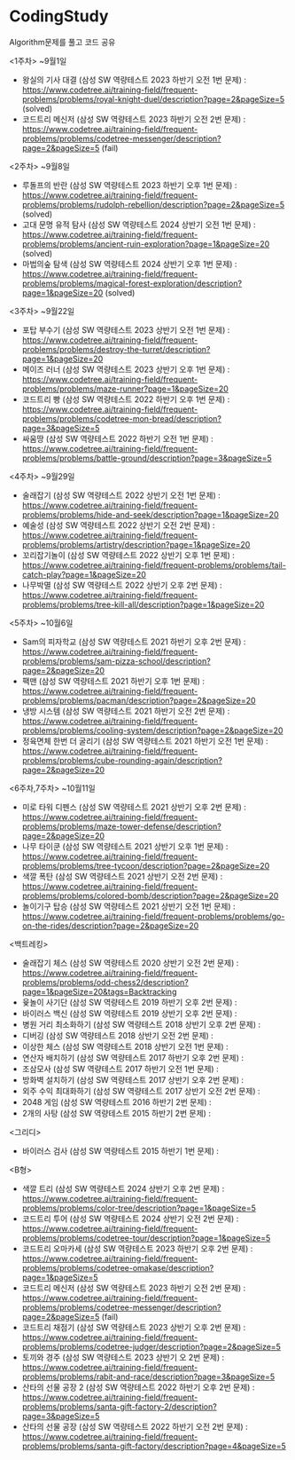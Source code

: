 # CodingStudy
Algorithm문제를 풀고 코드 공유

<1주차> ~9월1일
- 왕실의 기사 대결 (삼성 SW 역량테스트 2023 하반기 오전 1번 문제) : https://www.codetree.ai/training-field/frequent-problems/problems/royal-knight-duel/description?page=2&pageSize=5 (solved)
- 코드트리 메신저 (삼성 SW 역량테스트 2023 하반기 오전 2번 문제) : https://www.codetree.ai/training-field/frequent-problems/problems/codetree-messenger/description?page=2&pageSize=5 (fail)

<2주차> ~9월8일
- 루돌프의 반란 (삼성 SW 역량테스트 2023 하반기 오후 1번 문제) : https://www.codetree.ai/training-field/frequent-problems/problems/rudolph-rebellion/description?page=2&pageSize=5 (solved)
- 고대 문명 유적 탐사 (삼성 SW 역량테스트 2024 상반기 오전 1번 문제) : https://www.codetree.ai/training-field/frequent-problems/problems/ancient-ruin-exploration?page=1&pageSize=20 (solved)
- 마법의숲 탐색 (삼성 SW 역량테스트 2024 상반기 오후 1번 문제) : https://www.codetree.ai/training-field/frequent-problems/problems/magical-forest-exploration/description?page=1&pageSize=20 (solved)

<3주차> ~9월22일
- 포탑 부수기 (삼성 SW 역량테스트 2023 상반기 오전 1번 문제) : https://www.codetree.ai/training-field/frequent-problems/problems/destroy-the-turret/description?page=1&pageSize=20
- 메이즈 러너 (삼성 SW 역량테스트 2023 상반기 오후 1번 문제) : https://www.codetree.ai/training-field/frequent-problems/problems/maze-runner?page=1&pageSize=20
- 코드트리 빵 (삼성 SW 역량테스트 2022 하반기 오후 1번 문제) : https://www.codetree.ai/training-field/frequent-problems/problems/codetree-mon-bread/description?page=3&pageSize=5
- 싸움땅 (삼성 SW 역량테스트 2022 하반기 오전 1번 문제) : https://www.codetree.ai/training-field/frequent-problems/problems/battle-ground/description?page=3&pageSize=5

<4주차> ~9월29일
- 술래잡기 (삼성 SW 역량테스트 2022 상반기 오전 1번 문제) : https://www.codetree.ai/training-field/frequent-problems/problems/hide-and-seek/description?page=1&pageSize=20
- 예술성 (삼성 SW 역량테스트 2022 상반기 오전 2번 문제) : https://www.codetree.ai/training-field/frequent-problems/problems/artistry/description?page=1&pageSize=20
- 꼬리잡기놀이 (삼성 SW 역량테스트 2022 상반기 오후 1번 문제) : https://www.codetree.ai/training-field/frequent-problems/problems/tail-catch-play?page=1&pageSize=20
- 나무박멸 (삼성 SW 역량테스트 2022 상반기 오후 2번 문제) : https://www.codetree.ai/training-field/frequent-problems/problems/tree-kill-all/description?page=1&pageSize=20

<5주차> ~10월6일
- Sam의 피자학교 (삼성 SW 역량테스트 2021 하반기 오후 2번 문제) : https://www.codetree.ai/training-field/frequent-problems/problems/sam-pizza-school/description?page=2&pageSize=20
- 팩맨 (삼성 SW 역량테스트 2021 하반기 오후 1번 문제) : https://www.codetree.ai/training-field/frequent-problems/problems/pacman/description?page=2&pageSize=20
- 냉방 시스템 (삼성 SW 역량테스트 2021 하반기 오전 2번 문제) : https://www.codetree.ai/training-field/frequent-problems/problems/cooling-system/description?page=2&pageSize=20
- 정육면체 한번 더 굴리기 (삼성 SW 역량테스트 2021 하반기 오전 1번 문제) : https://www.codetree.ai/training-field/frequent-problems/problems/cube-rounding-again/description?page=2&pageSize=20

<6주차,7주차> ~10월11일
- 미로 타워 디펜스 (삼성 SW 역량테스트 2021 상반기 오후 2번 문제) : https://www.codetree.ai/training-field/frequent-problems/problems/maze-tower-defense/description?page=2&pageSize=20
- 나무 타이쿤 (삼성 SW 역량테스트 2021 상반기 오후 1번 문제) : https://www.codetree.ai/training-field/frequent-problems/problems/tree-tycoon/description?page=2&pageSize=20
- 색깔 폭탄 (삼성 SW 역량테스트 2021 상반기 오전 2번 문제) : https://www.codetree.ai/training-field/frequent-problems/problems/colored-bomb/description?page=2&pageSize=20
- 놀이기구 탑승 (삼성 SW 역량테스트 2021 상반기 오전 1번 문제) : https://www.codetree.ai/training-field/frequent-problems/problems/go-on-the-rides/description?page=2&pageSize=20
  
<백트레킹>
- 술래잡기 체스 (삼성 SW 역량테스트 2020 상반기 오전 2번 문제) : https://www.codetree.ai/training-field/frequent-problems/problems/odd-chess2/description?page=1&pageSize=20&tags=Backtracking
- 윷놀이 사기단 (삼성 SW 역량테스트 2019 하반기 오후 2번 문제) : 
- 바이러스 백신 (삼성 SW 역량테스트 2019 상반기 오후 2번 문제) : 
- 병원 거리 최소화하기 (삼성 SW 역량테스트 2018 상반기 오후 2번 문제) : 
- 디버깅 (삼성 SW 역량테스트 2018 상반기 오전 2번 문제) : 
- 이상한 체스 (삼성 SW 역량테스트 2018 상반기 오전 1번 문제) : 
- 연산자 배치하기 (삼성 SW 역량테스트 2017 하반기 오후 2번 문제) : 
- 조삼모사 (삼성 SW 역량테스트 2017 하반기 오전 1번 문제) : 
- 방화벽 설치하기 (삼성 SW 역량테스트 2017 상반기 오후 2번 문제) : 
- 외주 수익 최대화하기 (삼성 SW 역량테스트 2017 상반기 오전 2번 문제) : 
- 2048 게임 (삼성 SW 역량테스트 2016 하반기 2번 문제) : 
- 2개의 사탕 (삼성 SW 역량테스트 2015 하반기 2번 문제) :

<그리디>
- 바이러스 검사 (삼성 SW 역량테스트 2015 하반기 1번 문제) :

<B형>
- 색깔 트리 (삼성 SW 역량테스트 2024 상반기 오후 2번 문제) : https://www.codetree.ai/training-field/frequent-problems/problems/color-tree/description?page=1&pageSize=5
- 코드트리 투어 (삼성 SW 역량테스트 2024 상반기 오전 2번 문제) : https://www.codetree.ai/training-field/frequent-problems/problems/codetree-tour/description?page=1&pageSize=5
- 코드트리 오마카세 (삼성 SW 역량테스트 2023 하반기 오후 2번 문제) : https://www.codetree.ai/training-field/frequent-problems/problems/codetree-omakase/description?page=1&pageSize=5
- 코드트리 메신저 (삼성 SW 역량테스트 2023 하반기 오전 2번 문제) : https://www.codetree.ai/training-field/frequent-problems/problems/codetree-messenger/description?page=2&pageSize=5 (fail)
- 코드트리 채점기 (삼성 SW 역량테스트 2023 상반기 오후 2번 문제) : https://www.codetree.ai/training-field/frequent-problems/problems/codetree-judger/description?page=2&pageSize=5
- 토끼와 경주 (삼성 SW 역량테스트 2023 상반기 오 2번 문제) : https://www.codetree.ai/training-field/frequent-problems/problems/rabit-and-race/description?page=3&pageSize=5
- 산타의 선물 공장 2 (삼성 SW 역량테스트 2022 하반기 오후 2번 문제) : https://www.codetree.ai/training-field/frequent-problems/problems/santa-gift-factory-2/description?page=3&pageSize=5
- 산타의 선물 공장 (삼성 SW 역량테스트 2022 하반기 오전 2번 문제) : https://www.codetree.ai/training-field/frequent-problems/problems/santa-gift-factory/description?page=4&pageSize=5
  
